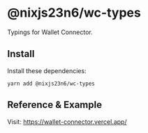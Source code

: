 # @nixjs23n6/wc-types

Typings for Wallet Connector.

## Install

Install these dependencies:

`yarn add @nixjs23n6/wc-types`

## Reference & Example

Visit: <https://wallet-connector.vercel.app/>
